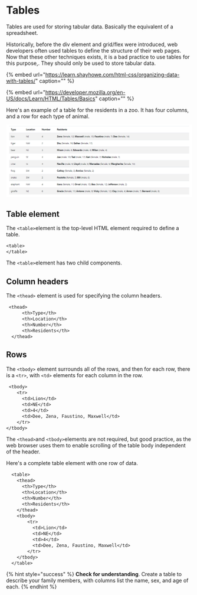 # Tables

Tables are used for storing tabular data. Basically the equivalent of a spreadsheet.

Historically, before the div element and grid/flex were introduced, web developers often used tables to define the structure of their web pages. Now that these other techniques exists, it is a bad practice to use tables for this purpose,. They should only be used to store tabular data.

{% embed url="https://learn.shayhowe.com/html-css/organizing-data-with-tables/" caption="" %}

{% embed url="https://developer.mozilla.org/en-US/docs/Learn/HTML/Tables/Basics" caption="" %}

Here's an example of a table for the residents in a zoo. It has four columns, and a row for each type of animal.

![](../../../.gitbook/assets/image%20%2846%29.png)

## Table element

The `<table>`element is the top-level HTML element required to define a table.

```markup
<table>
</table>
```

The `<table>`element has two child components.

## Column headers

The `<thead>` element is used for specifying the column headers.

```markup
 <thead>
      <th>Type</th>
      <th>Location</th>
      <th>Number</th>
      <th>Residents</th>
  </thead>
```

## Rows

The `<tbody>` element surrounds all of the rows, and then for each row, there is a `<tr>`, with `<td>` elements for each column in the row.

```markup
 <tbody>
    <tr>
      <td>Lion</td>
      <td>NE</td>
      <td>4</td>
      <td>Dee, Zena, Faustino, Maxwell</td>
    </tr>
</tbody>
```

The `<thead>`and `<tbody>`elements are not required, but good practice, as the web browser uses them to enable scrolling of the table body independent of the header.

Here's a complete table element with one row of data.

```markup
  <table>
    <thead>
      <th>Type</th>
      <th>Location</th>
      <th>Number</th>
      <th>Residents</th>
    </thead>
    <tbody>
        <tr>
          <td>Lion</td>
          <td>NE</td>
          <td>4</td>
          <td>Dee, Zena, Faustino, Maxwell</td>
        </tr>
    </tbody>
  </table>
```

{% hint style="success" %}
**Check for understanding**. Create a table to describe your family members, with columns list the name, sex, and age of each.
{% endhint %}

